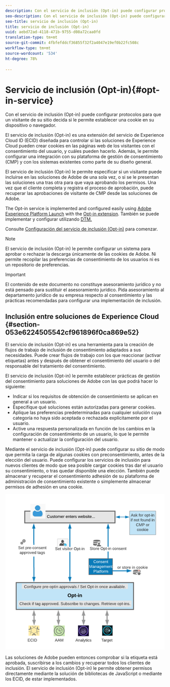 ```yaml
---
description: Con el servicio de inclusión (Opt-in) puede configurar protocolos para que un visitante de su sitio decida si le permite establecer una cookie en su dispositivo o navegador.
seo-description: Con el servicio de inclusión (Opt-in) puede configurar protocolos para que un visitante de su sitio decida si le permite establecer una cookie en su dispositivo o navegador.
seo-title: servicio de inclusión (Opt-in)
title: servicio de inclusión (Opt-in)
uuid: aebd72ad-4118-471b-9755-d08a72caa0fd
translation-type: tm+mt
source-git-commit: 4fbfefddcf36855f32f2a4047e19ef0b22fc508c
workflow-type: tm+mt
source-wordcount: '534'
ht-degree: 78%

---
```



# Servicio de inclusión (Opt-in){#opt-in-service}

Con el servicio de inclusión (Opt-in) puede configurar protocolos para que un visitante de su sitio decida si le permite establecer una cookie en su dispositivo o navegador.

El servicio de inclusión (Opt-in) es una extensión del servicio de Experience Cloud ID (ECID) diseñada para controlar si las soluciones de Experience Cloud pueden crear cookies en las páginas web de los visitantes con el consentimiento del usuario, y cuáles pueden hacerlo. Además, le permite configurar una integración con su plataforma de gestión de consentimiento (CMP) y con los sistemas existentes como parte de su diseño general.

El servicio de inclusión (Opt-in) le permite especificar si un visitante puede incluirse en las soluciones de Adobe de una sola vez, o si se le presentan las soluciones una tras otra para que vaya aprobando los permisos. Una vez que el cliente completa y registra el proceso de aprobación, puede recuperar las aprobaciones de visitante de CMP desde las soluciones de Adobe.

The Opt-in service is implemented and configured easily using [Adobe Experience Platform Launch](https://docs.adobe.com/content/help/es-ES/launch/using/overview.html) with the [Opt-in extension](../../implementation-guides/opt-in-service/launch.md). También se puede implementar y configurar utilizando [DTM.](../../implementation-guides/opt-in-service/optin-dtm.md)

Consulte [Configuración del servicio de inclusión (Opt-in)](../../implementation-guides/opt-in-service/getting-started.md) para comenzar.

>[!NOTE]
>
>El servicio de inclusión (Opt-in) le permite configurar un sistema para aprobar o rechazar la descarga únicamente de las cookies de Adobe. Ni permite recopilar las preferencias de consentimiento de los usuarios ni es un repositorio de preferencias.

>[!IMPORTANT]
>
>El contenido de este documento no constituye asesoramiento jurídico y no está pensado para sustituir el asesoramiento jurídico. Pida asesoramiento al departamento jurídico de su empresa respecto al consentimiento y las prácticas recomendadas para configurar una implementación de inclusión.

## Inclusión entre soluciones de Experience Cloud {#section-053e6224505542cf961896f0ca869e52}

El servicio de inclusión (Opt-in) es una herramienta para la creación de flujos de trabajo de inclusión de consentimiento adaptados a sus necesidades. Puede crear flujos de trabajo con los que reaccionar (activar etiquetas) antes y después de obtener el consentimiento del usuario o del responsable del tratamiento del consentimiento.

El servicio de inclusión (Opt-in) le permite establecer prácticas de gestión del consentimiento para soluciones de Adobe con las que podrá hacer lo siguiente:

* Indicar si los requisitos de obtención de consentimiento se aplican en general a un usuario.
* Especifique qué soluciones están autorizadas para generar cookies.
* Aplique las preferencias predeterminadas para cualquier solución cuya categoría no haya sido aceptada o rechazada explícitamente por el usuario.
* Active una respuesta personalizada en función de los cambios en la configuración de consentimiento de un usuario, lo que le permite mantener o actualizar la configuración del usuario.

Mediante el servicio de inclusión (Opt-in) puede configurar su sitio de modo que permita la carga de algunas cookies con preconsentimiento, antes de la elección del usuario. Puede configurar los servicios de inclusión para nuevos clientes de modo que sea posible cargar cookies tras dar el usuario su consentimiento, o tras quedar disponible una elección. También puede almacenar y recuperar el consentimiento adhesión de su plataforma de administración de consentimiento existente o simplemente almacenar permisos de adhesión en una cookie.

![](assets/Opt-in-approval.png)

Las soluciones de Adobe pueden entonces comprobar si la etiqueta está aprobada, suscribirse a los cambios y recuperar todos los clientes de inclusión. El servicio de inclusión (Opt-in) le permite obtener permisos directamente mediante la solución de bibliotecas de JavaScript o mediante los ECID, de estar implementados.
